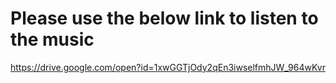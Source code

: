 # Please use the below link to listen to the music

 https://drive.google.com/open?id=1xwGGTjOdy2qEn3iwselfmhJW_964wKvr
